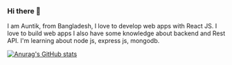 ### Hi there 👋

I am Auntik, from Bangladesh, I love to develop web apps with React JS. I love to build web apps I also have some knowledge about backend and Rest API. I'm learning about node js, express js, mongodb.

[![Anurag's GitHub stats](https://github-readme-stats.vercel.app/api?username=taauntik)](https://github.com/anuraghazra/github-readme-stats)


<!--
**taauntik/taauntik** is a ✨ _special_ ✨ repository because its `README.md` (this file) appears on your GitHub profile.

Here are some ideas to get you started:

- 🔭 I’m currently working on ...
- 🌱 I’m currently learning ...
- 👯 I’m looking to collaborate on ...
- 🤔 I’m looking for help with ...
- 💬 Ask me about ...
- 📫 How to reach me: ...
- 😄 Pronouns: ...
- ⚡ Fun fact: ...
-->
